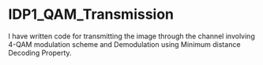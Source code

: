 # IDP1_QAM_Transmission
I have written code for transmitting the image through the channel involving 4-QAM modulation scheme and Demodulation using Minimum distance Decoding Property.
